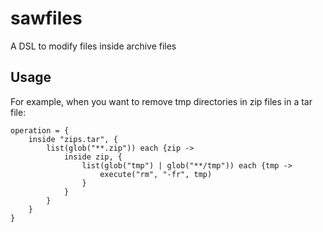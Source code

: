 # sawfiles
A DSL to modify files inside archive files

## Usage
For example, when you want to remove tmp directories in zip files in a tar file:
```
operation = {
	inside "zips.tar", {
		list(glob("**.zip")) each {zip ->
			inside zip, {
				list(glob("tmp") | glob("**/tmp")) each {tmp ->
					execute("rm", "-fr", tmp)
				}
			}
		}
	}
}
```
